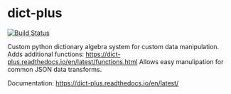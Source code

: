 # dict-plus

[![Build Status](https://travis-ci.org/spencer-hanson/dict-plus.svg?branch=master)](https://travis-ci.org/spencer-hanson/dict-plus)

Custom python dictionary algebra system for custom data manipulation. Adds additional functions: https://dict-plus.readthedocs.io/en/latest/functions.html
Allows easy manulipation for common JSON data transforms.

Documentation: https://dict-plus.readthedocs.io/en/latest/

